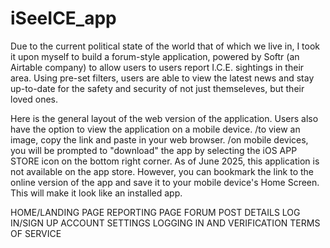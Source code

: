 # iSeeICE_app

Due to the current political state of the world that of which we live in, I took it upon myself to build a forum-style application, powered by Softr (an Airtable company) to allow users to users report I.C.E. sightings in their area. Using pre-set filters, users are able to view the latest news and stay up-to-date for the safety and security of not just themseleves, but their loved ones. 

Here is the general layout of the web version of the application. Users also have the option to view the application on a mobile device. 
/to view an image, copy the link and paste in your web browser.
/on mobile devices, you will be prompted to "download" the app by selecting the iOS APP STORE icon on the bottom right corner. As of June 2025, this application is not available on the app store. However, you can bookmark the link to the online version of the app and save it to your mobile device's Home Screen. This will make it look like an installed app.


HOME/LANDING PAGE
REPORTING PAGE
FORUM
POST DETAILS
LOG IN/SIGN UP
ACCOUNT SETTINGS
LOGGING IN AND VERIFICATION
TERMS OF SERVICE
